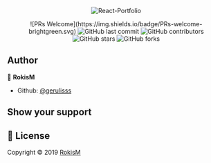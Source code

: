 
<p align="center"> 
<img src="https://github.com/gerulisss/React-Portfolio/blob/master/react.png" alt="React-Portfolio">
</p>

<p align="center"> 
![PRs Welcome](https://img.shields.io/badge/PRs-welcome-brightgreen.svg)
<img alt="GitHub last commit" src="https://img.shields.io/github/last-commit/gerulisss/React-Portfolio">
<img alt="GitHub contributors" src="https://img.shields.io/github/contributors/gerulisss/React-Portfolio?color=green&style=flat-square">
<img alt="GitHub stars" src="https://img.shields.io/github/stars/gerulisss/React-Portfolio?color=yellow&style=flat-square">
<img alt="GitHub forks" src="https://img.shields.io/github/forks/gerulisss/React-Portfolio?color=green&style=flat-square">
</p>

**Author**
-------------------------
👤 **RokisM**

- Github: [@gerulisss](https://github.com/gerulisss)


## Show your support

 📝 **License**
------------------------
Copyright © 2019 [RokisM](https://github.com/gerulisss)<br />
